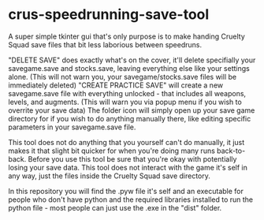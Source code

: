 # crus-speedrunning-save-tool
A super simple tkinter gui that's only purpose is to make handing Cruelty Squad save files that bit less laborious between speedruns.

"DELETE SAVE" does exactly what's on the cover, it'll delete specifially your savegame.save and stocks.save, leaving everything else like your settings alone. (This will not warn you, your savegame/stocks.save files will be immediately deleted)
"CREATE PRACTICE SAVE" will create a new savegame.save file with everything unlocked - that includes all weapons, levels, and augments. (This will warn you via popup menu if you wish to overrite your save data)
The folder icon will simply open up your save game directory for if you wish to do anything manually there, like editing specific parameters in your savegame.save file. 

This tool does not do anything that you yourself can't do manually, it just makes it that slight bit quicker for when you're doing many runs back-to-back. 
Before you use this tool be sure that you're okay with potentially losing your save data.
This tool does not interact with the game it's self in any way, just the files inside the Cruelty Squad save directory.

In this repository you will find the .pyw file it's self and an executable for people who don't have python and the required libraries installed to run the python file - most people can just use the .exe in the "dist" folder.
